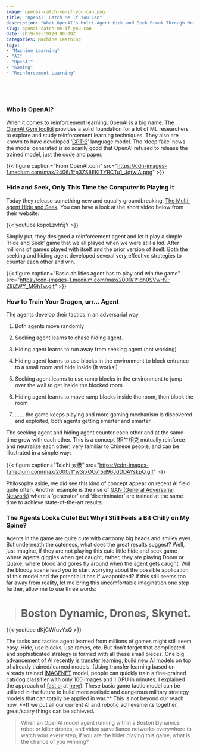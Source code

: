 ```yaml
---
image: openai-catch-me-if-you-can.png
title: "OpenAI: Catch Me If You Can"
description: "What OpenAI’s Multi-Agent Hide and Seek Break Through Means"
slug: openai-catch-me-if-you-can
date: 2019-09-19T20:00:00Z
categories: Machine Learning
tags: 
- "Machine Learning"
- "AI"
- "OpenAI"
- "Gaming"
- "Reinforcement Learning"



---
```




### Who is OpenAI?

When it comes to reinforcement learning, OpenAI is a big name. The [OpenAI Gym toolkit](https://gym.openai.com/) provides a solid foundation for a lot of ML researchers to explore and study reinforcement learning techniques. They also are known to have developed ‘[GPT-2](https://openai.com/blog/better-language-models/)’ language model. The ‘deep fake’ news the model generated is so scarily good that OpenAI refused to release the trained model, just the [code ](https://github.com/openai/gpt-2)and [paper](https://d4mucfpksywv.cloudfront.net/better-language-models/language_models_are_unsupervised_multitask_learners.pdf).

{{< figure caption="From OpenAI.com" src="https://cdn-images-1.medium.com/max/2406/1*p3ZS8EKITYRCTu1_JqtwiA.png" >}}
### Hide and Seek, Only This Time the Computer is Playing It

Today they release something new and equally groundbreaking: [The Multi-agent Hide and Seek](https://openai.com/blog/emergent-tool-use/). You can have a look at the short video below from their website:

{{< youtube kopoLzvh5jY >}}

Simply put, they designed a reinforcement agent and let it play a simple ‘Hide and Seek’ game that we all played when we were still a kid. After millions of games played with itself and the prior version of itself. Both the seeking and hiding agent developed several very effective strategies to counter each other and win.

{{< figure caption="Basic abilities agent has to play and win the game" src="https://cdn-images-1.medium.com/max/2000/1*ldh0SVwH9-Z8iZWY_MGhTw.gif" >}}
### How to Train Your Dragon, urr… Agent

The agents develop their tactics in an adversarial way.

1. Both agents move randomly

1. Seeking agent learns to chase hiding agent.

1. Hiding agent learns to run away from seeking agent (not working)

1. Hiding agent learns to use blocks in the environment to block entrance to a small room and hide inside (It works!)

1. Seeking agent learns to use ramp blocks in the environment to jump over the wall to get inside the blocked room

1. Hiding agent learns to move ramp blocks inside the room, then block the room

1. …… the game keeps playing and more gaming mechanism is discovered and exploited, both agents getting smarter and smarter.

The seeking agent and hiding agent counter each other and at the same time grow with each other. This is a concept (相生相克 mutually reinforce and neutralize each other) very familiar to Chinese people, and can be illustrated in a simple way:

{{< figure caption="Taichi 太极" src="https://cdn-images-1.medium.com/max/2000/1*w3rxOO7r5d96JdDDAYskpQ.gif" >}}

Philosophy aside, we did see this kind of concept appear on recent AI field quite often. Another example is the rise of [GAN (General Adversarial Network)](https://towardsdatascience.com/must-read-papers-on-gans-b665bbae3317) where a ‘generator’ and ‘discriminator’ are trained at the same time to achieve state-of-the-art results.

### The Agents Looks Cute! But Why I Still Feels a Bit Chilly on My Spine?

Agents in the game are quite cute with cartoony big heads and smiley eyes. But underneath the cuteness, what does the great results suggest? Well, just imagine, if they are not playing this cute little hide and seek game where agents giggles when get caught, rather, they are playing Doom or Quake, where blood and gores fly around when the agent gets caught. Will the bloody scene lead you to start worrying about the possible application of this model and the potential it has if weaponized? If this still seems too far away from reality, let me bring this uncomfortable imagination one step further, allow me to use three words:
> # Boston Dynamic, Drones, Skynet.

{{< youtube dKjCWfuvYxQ >}}

The tasks and tactics agent learned from millions of games might still seem easy. Hide, use blocks, use ramps, etc. But don’t forget that complicated and sophisticated strategy is formed with all these small pieces. One big advancement of AI recently is [transfer learning](https://en.wikipedia.org/wiki/Transfer_learning), build new AI models on top of already trained/learned models. (Using transfer learning based on already trained [IMAGENET](http://www.image-net.org/) model, people can quickly train a fine-grained cat/dog classifier with only 100 images and 1 GPU in minutes. I explained the approach of [fast.ai](https://course.fast.ai/videos/?lesson=1) at [here](https://medium.com/datadriveninvestor/deep-learning-models-by-fast-ai-library-c1cccc13e2b3)). These basic game tactic model can be utilized in the future to build more realistic and dangerous military strategy models that can totally be applied in war.** This is not beyond our reach now. **If we put all our current AI and robotic achievements together, great/scary things can be achieved.
> When an OpenAI model agent running within a Boston Dynamics robot or killer drones, and video surveillance networks everywhere to watch your every step, if you are the hider playing this game, what is the chance of you winning?
